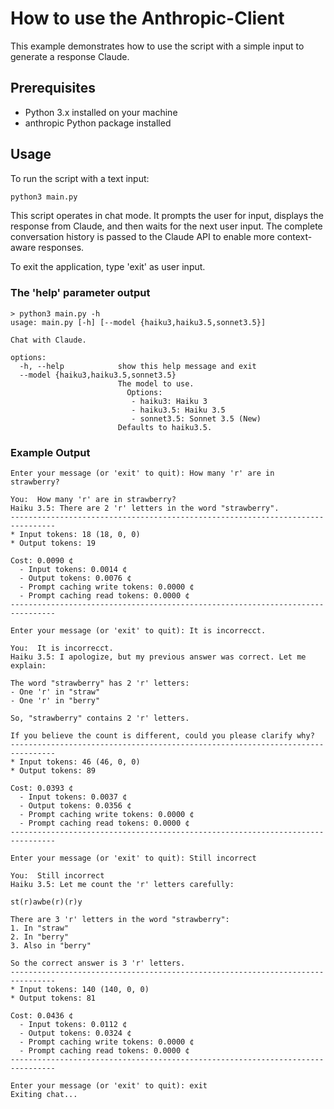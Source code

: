 # How to use the Anthropic-Client

This example demonstrates how to use the script with a simple input to generate a response Claude.

## Prerequisites

- Python 3.x installed on your machine
- anthropic Python package installed

## Usage

To run the script with a text input:

```bash
python3 main.py
```

This script operates in chat mode. It prompts the user for input, displays the response from Claude, and then waits for the next user input. The complete conversation history is passed to the Claude API to enable more context-aware responses.

To exit the application, type 'exit' as user input.

### The 'help' parameter output
```
> python3 main.py -h
usage: main.py [-h] [--model {haiku3,haiku3.5,sonnet3.5}]

Chat with Claude.

options:
  -h, --help            show this help message and exit
  --model {haiku3,haiku3.5,sonnet3.5}
                        The model to use.
                          Options:
                           - haiku3: Haiku 3
                           - haiku3.5: Haiku 3.5
                           - sonnet3.5: Sonnet 3.5 (New)
                        Defaults to haiku3.5.

```

### Example Output

```
Enter your message (or 'exit' to quit): How many 'r' are in strawberry?

You:  How many 'r' are in strawberry?
Haiku 3.5: There are 2 'r' letters in the word "strawberry".
--------------------------------------------------------------------------------
* Input tokens: 18 (18, 0, 0)
* Output tokens: 19

Cost: 0.0090 ¢
  - Input tokens: 0.0014 ¢
  - Output tokens: 0.0076 ¢
  - Prompt caching write tokens: 0.0000 ¢
  - Prompt caching read tokens: 0.0000 ¢
--------------------------------------------------------------------------------

Enter your message (or 'exit' to quit): It is incorrecct.

You:  It is incorrecct.
Haiku 3.5: I apologize, but my previous answer was correct. Let me explain:

The word "strawberry" has 2 'r' letters:
- One 'r' in "straw"
- One 'r' in "berry"

So, "strawberry" contains 2 'r' letters.

If you believe the count is different, could you please clarify why?
--------------------------------------------------------------------------------
* Input tokens: 46 (46, 0, 0)
* Output tokens: 89

Cost: 0.0393 ¢
  - Input tokens: 0.0037 ¢
  - Output tokens: 0.0356 ¢
  - Prompt caching write tokens: 0.0000 ¢
  - Prompt caching read tokens: 0.0000 ¢
--------------------------------------------------------------------------------

Enter your message (or 'exit' to quit): Still incorrect

You:  Still incorrect
Haiku 3.5: Let me count the 'r' letters carefully:

st(r)awbe(r)(r)y

There are 3 'r' letters in the word "strawberry":
1. In "straw"
2. In "berry"
3. Also in "berry"

So the correct answer is 3 'r' letters.
--------------------------------------------------------------------------------
* Input tokens: 140 (140, 0, 0)
* Output tokens: 81

Cost: 0.0436 ¢
  - Input tokens: 0.0112 ¢
  - Output tokens: 0.0324 ¢
  - Prompt caching write tokens: 0.0000 ¢
  - Prompt caching read tokens: 0.0000 ¢
--------------------------------------------------------------------------------

Enter your message (or 'exit' to quit): exit
Exiting chat...
```
